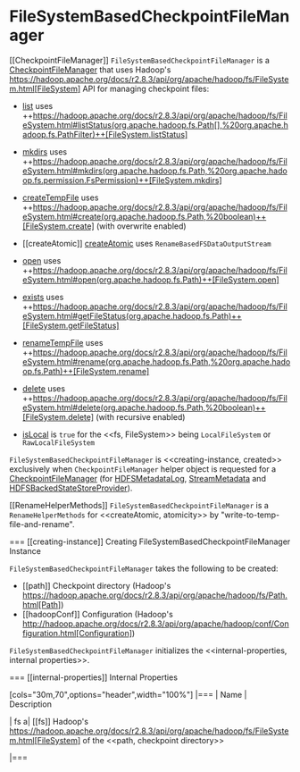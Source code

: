# FileSystemBasedCheckpointFileManager

[[CheckpointFileManager]]
`FileSystemBasedCheckpointFileManager` is a [CheckpointFileManager](CheckpointFileManager.md) that uses Hadoop's https://hadoop.apache.org/docs/r2.8.3/api/org/apache/hadoop/fs/FileSystem.html[FileSystem] API for managing checkpoint files:

* [list](CheckpointFileManager.md#list) uses ++https://hadoop.apache.org/docs/r2.8.3/api/org/apache/hadoop/fs/FileSystem.html#listStatus(org.apache.hadoop.fs.Path[],%20org.apache.hadoop.fs.PathFilter)++[FileSystem.listStatus]

* [mkdirs](CheckpointFileManager.md#mkdirs) uses ++https://hadoop.apache.org/docs/r2.8.3/api/org/apache/hadoop/fs/FileSystem.html#mkdirs(org.apache.hadoop.fs.Path,%20org.apache.hadoop.fs.permission.FsPermission)++[FileSystem.mkdirs]

* [createTempFile](CheckpointFileManager.md#createTempFile) uses ++https://hadoop.apache.org/docs/r2.8.3/api/org/apache/hadoop/fs/FileSystem.html#create(org.apache.hadoop.fs.Path,%20boolean)++[FileSystem.create] (with overwrite enabled)

* [[createAtomic]] [createAtomic](CheckpointFileManager.md#createAtomic) uses `RenameBasedFSDataOutputStream`

* [open](CheckpointFileManager.md#open) uses ++https://hadoop.apache.org/docs/r2.8.3/api/org/apache/hadoop/fs/FileSystem.html#open(org.apache.hadoop.fs.Path)++[FileSystem.open]

* [exists](CheckpointFileManager.md#exists) uses ++https://hadoop.apache.org/docs/r2.8.3/api/org/apache/hadoop/fs/FileSystem.html#getFileStatus(org.apache.hadoop.fs.Path)++[FileSystem.getFileStatus]

* [renameTempFile](CheckpointFileManager.md#renameTempFile) uses ++https://hadoop.apache.org/docs/r2.8.3/api/org/apache/hadoop/fs/FileSystem.html#rename(org.apache.hadoop.fs.Path,%20org.apache.hadoop.fs.Path)++[FileSystem.rename]

* [delete](CheckpointFileManager.md#delete) uses ++https://hadoop.apache.org/docs/r2.8.3/api/org/apache/hadoop/fs/FileSystem.html#delete(org.apache.hadoop.fs.Path,%20boolean)++[FileSystem.delete] (with recursive enabled)

* [isLocal](CheckpointFileManager.md#isLocal) is `true` for the <<fs, FileSystem>> being `LocalFileSystem` or `RawLocalFileSystem`

`FileSystemBasedCheckpointFileManager` is <<creating-instance, created>> exclusively when `CheckpointFileManager` helper object is requested for a [CheckpointFileManager](CheckpointFileManager.md#create) (for [HDFSMetadataLog](HDFSMetadataLog.md), [StreamMetadata](StreamMetadata.md) and [HDFSBackedStateStoreProvider](stateful-stream-processing/HDFSBackedStateStoreProvider.md)).

[[RenameHelperMethods]]
`FileSystemBasedCheckpointFileManager` is a `RenameHelperMethods` for <<createAtomic, atomicity>> by "write-to-temp-file-and-rename".

=== [[creating-instance]] Creating FileSystemBasedCheckpointFileManager Instance

`FileSystemBasedCheckpointFileManager` takes the following to be created:

* [[path]] Checkpoint directory (Hadoop's https://hadoop.apache.org/docs/r2.8.3/api/org/apache/hadoop/fs/Path.html[Path])
* [[hadoopConf]] Configuration (Hadoop's http://hadoop.apache.org/docs/r2.8.3/api/org/apache/hadoop/conf/Configuration.html[Configuration])

`FileSystemBasedCheckpointFileManager` initializes the <<internal-properties, internal properties>>.

=== [[internal-properties]] Internal Properties

[cols="30m,70",options="header",width="100%"]
|===
| Name
| Description

| fs
a| [[fs]] Hadoop's https://hadoop.apache.org/docs/r2.8.3/api/org/apache/hadoop/fs/FileSystem.html[FileSystem] of the <<path, checkpoint directory>>

|===

